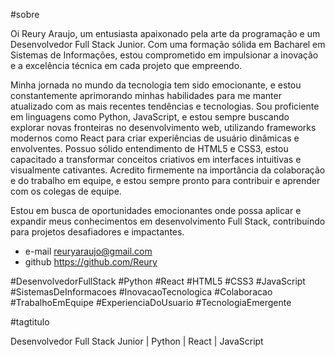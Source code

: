 #sobre

Oi Reury Araujo, um entusiasta apaixonado pela arte da programação e um Desenvolvedor Full Stack Junior. Com uma formação sólida em Bacharel em Sistemas de Informações, estou comprometido em impulsionar a inovação e a excelência técnica em cada projeto que empreendo.

Minha jornada no mundo da tecnologia tem sido emocionante, e estou constantemente aprimorando minhas habilidades para me manter atualizado com as mais recentes tendências e tecnologias. Sou proficiente em linguagens como Python, JavaScript, e estou sempre buscando explorar novas fronteiras no desenvolvimento web, utilizando frameworks modernos como React para criar experiências de usuário dinâmicas e envolventes. Possuo sólido entendimento de HTML5 e CSS3, estou capacitado a transformar conceitos criativos em interfaces intuitivas e visualmente cativantes. Acredito firmemente na importância da colaboração e do trabalho em equipe, e estou sempre pronto para contribuir e aprender com os colegas de equipe.

Estou em busca de oportunidades emocionantes onde possa aplicar e expandir meus conhecimentos em desenvolvimento Full Stack, contribuindo para projetos desafiadores e impactantes. 

- e-mail reuryaraujo@gmail.com
- github https://github.com/Reury

#DesenvolvedorFullStack #Python #React #HTML5 #CSS3 #JavaScript #SistemasDeInformacoes #InovacaoTecnologica #Colaboracao #TrabalhoEmEquipe #ExperienciaDoUsuario #TecnologiaEmergente

#tagtitulo

Desenvolvedor Full Stack Junior | Python | React | JavaScript
